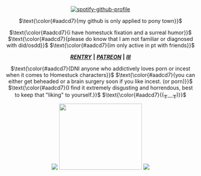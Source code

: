 <div align="center">

[![spotify-github-profile](https://spotify-github-profile.kittinanx.com/api/view?uid=31zagpfr6pvi7t6x6m2d3nsey5fi&cover_image=true&theme=novatorem&show_offline=false&background_color=51767b&interchange=false&bar_color=9cdec8&bar_color_cover=false)](https://github.com/kittinan/spotify-github-profile)
</p>

<p align="center">

$\text{\color{#aadcd7}{my github is only applied to pony town}}$
  
$\text{\color{#aadcd7}{i have homestuck fixation and a surreal humor}}$
$\text{\color{#aadcd7}{please do know that I am not familiar or diagnosed with did/osdd}}$
$\text{\color{#aadcd7}{im only active in pt with friends}}$
<div align="center">

<div align="center">

 ***[RENTRY](https://rentry.co/sejopi)*** **|** ***[PATREON](https://www.patreon.com/sejopi)*** **|** ***[III](https://arab.org/click-to-help/palestine/)***
</div>

<p align="center">
$\text{\color{#aadcd7}{DNI anyone who addictively loves porn or incest when it comes to Homestuck characters}}$
$\text{\color{#aadcd7}{you can either get beheaded or a brain surgery soon if you like incest. (or porn)}}$
$\text{\color{#aadcd7}{I find it extremely disgusting and horrendous, best to keep that "liking" to yourself.}}$
$\text{\color{#aadcd7}{(╥﹏╥)}}$
<div align="center">

<p align="center">

![](https://file.garden/ZroW4OcqSGtS0a5j/this-is-glorpshit-glorp.gif)
<img width="220" height="176" src="https://file.garden/ZroW4OcqSGtS0a5j/harp%20seal.gif">
![](https://file.garden/ZroW4OcqSGtS0a5j/my%20bloody%20america.gif)
</p>
